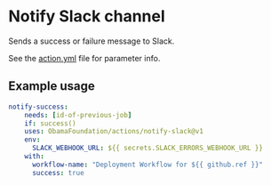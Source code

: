 # Notify Slack channel

Sends a success or failure message to Slack.

See the [action.yml](./action.yml) file for parameter info.

## Example usage

```yaml
notify-success:
    needs: [id-of-previous-job]
    if: success()
    uses: ObamaFoundation/actions/notify-slack@v1
    env:
      SLACK_WEBHOOK_URL: ${{ secrets.SLACK_ERRORS_WEBHOOK_URL }}
    with:
      workflow-name: "Deployment Workflow for ${{ github.ref }}"
      success: true
```
